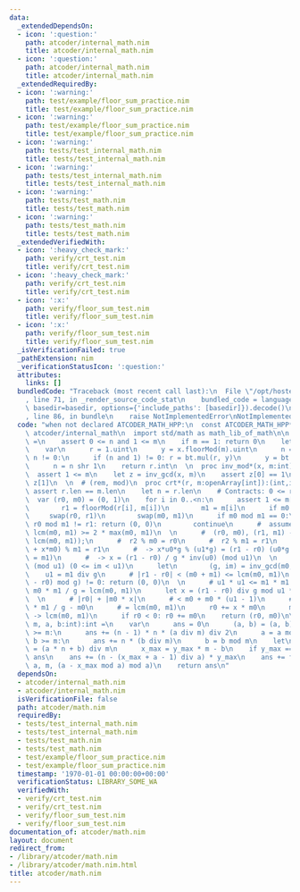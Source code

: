 ```yaml
---
data:
  _extendedDependsOn:
  - icon: ':question:'
    path: atcoder/internal_math.nim
    title: atcoder/internal_math.nim
  - icon: ':question:'
    path: atcoder/internal_math.nim
    title: atcoder/internal_math.nim
  _extendedRequiredBy:
  - icon: ':warning:'
    path: test/example/floor_sum_practice.nim
    title: test/example/floor_sum_practice.nim
  - icon: ':warning:'
    path: test/example/floor_sum_practice.nim
    title: test/example/floor_sum_practice.nim
  - icon: ':warning:'
    path: tests/test_internal_math.nim
    title: tests/test_internal_math.nim
  - icon: ':warning:'
    path: tests/test_internal_math.nim
    title: tests/test_internal_math.nim
  - icon: ':warning:'
    path: tests/test_math.nim
    title: tests/test_math.nim
  - icon: ':warning:'
    path: tests/test_math.nim
    title: tests/test_math.nim
  _extendedVerifiedWith:
  - icon: ':heavy_check_mark:'
    path: verify/crt_test.nim
    title: verify/crt_test.nim
  - icon: ':heavy_check_mark:'
    path: verify/crt_test.nim
    title: verify/crt_test.nim
  - icon: ':x:'
    path: verify/floor_sum_test.nim
    title: verify/floor_sum_test.nim
  - icon: ':x:'
    path: verify/floor_sum_test.nim
    title: verify/floor_sum_test.nim
  _isVerificationFailed: true
  _pathExtension: nim
  _verificationStatusIcon: ':question:'
  attributes:
    links: []
  bundledCode: "Traceback (most recent call last):\n  File \"/opt/hostedtoolcache/Python/3.9.6/x64/lib/python3.9/site-packages/onlinejudge_verify/documentation/build.py\"\
    , line 71, in _render_source_code_stat\n    bundled_code = language.bundle(stat.path,\
    \ basedir=basedir, options={'include_paths': [basedir]}).decode()\n  File \"/opt/hostedtoolcache/Python/3.9.6/x64/lib/python3.9/site-packages/onlinejudge_verify/languages/nim.py\"\
    , line 86, in bundle\n    raise NotImplementedError\nNotImplementedError\n"
  code: "when not declared ATCODER_MATH_HPP:\n  const ATCODER_MATH_HPP* = 1\n\n  import\
    \ atcoder/internal_math\n  import std/math as math_lib_of_math\n\n  proc pow_mod*(x,n,m:int):int\
    \ =\n    assert 0 <= n and 1 <= m\n    if m == 1: return 0\n    let bt = initBarrett(m.uint)\n\
    \    var\n      r = 1.uint\n      y = x.floorMod(m).uint\n      n = n\n    while\
    \ n != 0:\n      if (n and 1) != 0: r = bt.mul(r, y)\n      y = bt.mul(y, y)\n\
    \      n = n shr 1\n    return r.int\n  \n  proc inv_mod*(x, m:int):int =\n  \
    \  assert 1 <= m\n    let z = inv_gcd(x, m)\n    assert z[0] == 1\n    return\
    \ z[1]\n  \n  # (rem, mod)\n  proc crt*(r, m:openArray[int]):(int,int) =\n   \
    \ assert r.len == m.len\n    let n = r.len\n    # Contracts: 0 <= r0 < m0\n  \
    \  var (r0, m0) = (0, 1)\n    for i in 0..<n:\n      assert 1 <= m[i]\n      var\n\
    \        r1 = floorMod(r[i], m[i])\n        m1 = m[i]\n      if m0 < m1:\n   \
    \     swap(r0, r1)\n        swap(m0, m1)\n      if m0 mod m1 == 0:\n        if\
    \ r0 mod m1 != r1: return (0, 0)\n        continue\n      #  assume: m0 > m1,\
    \ lcm(m0, m1) >= 2 * max(m0, m1)\n  \n      #  (r0, m0), (r1, m1) -> (r2, m2 =\
    \ lcm(m0, m1));\n      #  r2 % m0 = r0\n      #  r2 % m1 = r1\n      #  -> (r0\
    \ + x*m0) % m1 = r1\n      #  -> x*u0*g % (u1*g) = (r1 - r0) (u0*g = m0, u1*g\
    \ = m1)\n      #  -> x = (r1 - r0) / g * inv(u0) (mod u1)\n  \n      #  im = inv(u0)\
    \ (mod u1) (0 <= im < u1)\n      let\n        (g, im) = inv_gcd(m0, m1)\n    \
    \    u1 = m1 div g\n      # |r1 - r0| < (m0 + m1) <= lcm(m0, m1)\n      if ((r1\
    \ - r0) mod g) != 0: return (0, 0)\n  \n      # u1 * u1 <= m1 * m1 / g / g <=\
    \ m0 * m1 / g = lcm(m0, m1)\n      let x = (r1 - r0) div g mod u1 * im mod u1\n\
    \  \n      # |r0| + |m0 * x|\n      # < m0 + m0 * (u1 - 1)\n      # = m0 + m0\
    \ * m1 / g - m0\n      # = lcm(m0, m1)\n      r0 += x * m0\n      m0 *= u1  #\
    \ -> lcm(m0, m1)\n      if r0 < 0: r0 += m0\n    return (r0, m0)\n\n  proc floor_sum*(n,\
    \ m, a, b:int):int =\n    var\n      ans = 0\n      (a, b) = (a, b)\n    if a\
    \ >= m:\n      ans += (n - 1) * n * (a div m) div 2\n      a = a mod m\n    if\
    \ b >= m:\n      ans += n * (b div m)\n      b = b mod m\n    let\n      y_max\
    \ = (a * n + b) div m\n      x_max = y_max * m - b\n    if y_max == 0: return\
    \ ans\n    ans += (n - (x_max + a - 1) div a) * y_max\n    ans += floor_sum(y_max,\
    \ a, m, (a - x_max mod a) mod a)\n    return ans\n"
  dependsOn:
  - atcoder/internal_math.nim
  - atcoder/internal_math.nim
  isVerificationFile: false
  path: atcoder/math.nim
  requiredBy:
  - tests/test_internal_math.nim
  - tests/test_internal_math.nim
  - tests/test_math.nim
  - tests/test_math.nim
  - test/example/floor_sum_practice.nim
  - test/example/floor_sum_practice.nim
  timestamp: '1970-01-01 00:00:00+00:00'
  verificationStatus: LIBRARY_SOME_WA
  verifiedWith:
  - verify/crt_test.nim
  - verify/crt_test.nim
  - verify/floor_sum_test.nim
  - verify/floor_sum_test.nim
documentation_of: atcoder/math.nim
layout: document
redirect_from:
- /library/atcoder/math.nim
- /library/atcoder/math.nim.html
title: atcoder/math.nim
---
```

